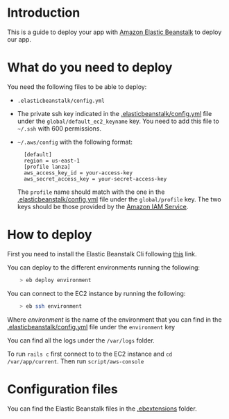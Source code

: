 # Introduction

This is a guide to deploy your app with [Amazon Elastic Beanstalk](http://docs.aws.amazon.com/elasticbeanstalk/latest/dg/Welcome.html) to deploy our app.

# What do you need to deploy

You need the following files to be able to deploy:
  - `.elasticbeanstalk/config.yml`
  - The private ssh key indicated in the [.elasticbeanstalk/config.yml](.elasticbeanstalk/config.yml) file under the `global/default_ec2_keyname` key. You need to add this file to `~/.ssh` with 600 permissions.
  - `~/.aws/config` with the following format:

    ```
      [default]
      region = us-east-1
      [profile lanza]
      aws_access_key_id = your-access-key
      aws_secret_access_key = your-secret-access-key
    ```
    The `profile` name should match with the one in the [.elasticbeanstalk/config.yml](.elasticbeanstalk/config.yml) file under the `global/profile` key. The two keys should be those provided by the [Amazon IAM Service](https://aws.amazon.com/documentation/iam/).

# How to deploy

First you need to install the Elastic Beanstalk Cli following [this](http://docs.aws.amazon.com/elasticbeanstalk/latest/dg/eb-cli3-install.html) link.

You can deploy to the different environments running the following:

```bash
    > eb deploy environment
```

You can connect to the EC2 instance by running the following:

```bash
    > eb ssh environment
```

Where *environment* is the name of the environment that you can find in the [.elasticbeanstalk/config.yml](.elasticbeanstalk/config.yml) file under the `environment` key

You can find all the logs under the `/var/logs` folder.

To run `rails c` first connect to to the EC2 instance and `cd /var/app/current`. Then run `script/aws-console`

# Configuration files

You can find the Elastic Beanstalk files in the [.ebextensions](.ebextensions) folder.
